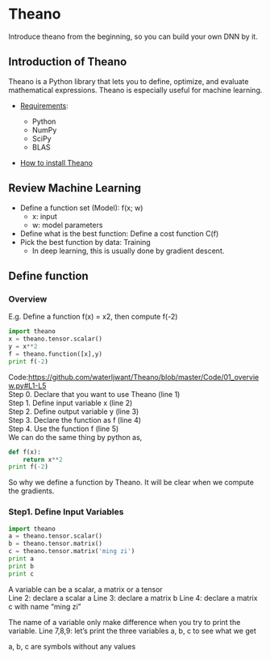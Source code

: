 # Theano
Introduce theano from the beginning, so you can build your own DNN by it.
## Introduction of Theano
Theano is a Python library that lets you to define, optimize, and evaluate mathematical expressions.
Theano is especially useful for machine learning.
* [Requirements](http://deeplearning.net/software/theano/requirements.html):
	* Python
	* NumPy
	* SciPy
	* BLAS

* [How to install Theano](http://deeplearning.net/software/theano/install.html)   
## Review Machine Learning
* Define a function set (Model): f(x; w)   
	* x: input
	* w: model parameters
* Define what is the best function: Define a cost function C(f)
* Pick the best function by data: Training
	* In deep learning, this is usually done by gradient descent.
## Define function
### Overview
E.g. Define a function f(x) = x2, then compute f(-2)
```python
import theano
x = theano.tensor.scalar()
y = x**2
f = theano.function([x],y)
print f(-2)
```
Code:https://github.com/waterljwant/Theano/blob/master/Code/01_overview.py#L1-L5    
Step 0. Declare that you want to use Theano (line 1)   
Step 1. Define input variable x (line 2)   
Step 2. Define output variable y (line 3)   
Step 3. Declare the function as f (line 4)   
Step 4. Use the function f (line 5)   
We can do the same thing by python as,
```python
def f(x):
	return x**2
print f(-2)
```
So why we define a function by Theano.
It will be clear when we compute the gradients.
### Step1. Define Input Variables
```python
import theano
a = theano.tensor.scalar()
b = theano.tensor.matrix()
c = theano.tensor.matrix('ming zi')
print a
print b
print c
```
A variable can be a scalar, a matrix or a tensor   
Line 2: declare a scalar a
Line 3: declare a matrix b
Line 4: declare a matrix c with name “ming zi”

The name of a variable only make difference when you try to print the variable.
Line 7,8,9: let’s print the three variables a, b, c to see
what we get

a, b, c are symbols without any values


